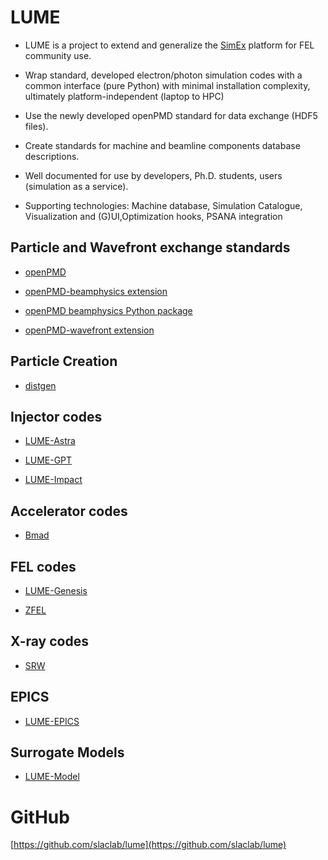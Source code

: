 # LUME


- LUME is a project to extend and generalize the [SimEx](https://github.com/eucall-software/simex_platform) platform for FEL community use.

- Wrap standard, developed electron/photon simulation codes with a common interface (pure Python) with minimal installation complexity, ultimately platform-independent (laptop to  HPC)

- Use the newly developed openPMD standard for data exchange (HDF5 files).

- Create standards for machine and beamline components database descriptions. 

- Well documented for use by developers, Ph.D. students, users (simulation as a service).

- Supporting technologies: Machine database, Simulation Catalogue, Visualization and (G)UI,Optimization hooks, PSANA integration




## Particle and Wavefront exchange standards

- [openPMD](https://github.com/openPMD/openPMD-standard)

- [openPMD-beamphysics extension](https://github.com/DavidSagan/openPMD-standard/blob/EXT_BeamPhysics/EXT_BeamPhysics.md)

- [openPMD beamphysics Python package](https://github.com/ChristopherMayes/openPMD-beamphysics)

- [openPMD-wavefront extension](https://github.com/openPMD/openPMD-standard/blob/upcoming-2.0.0/EXT_Wavefront.md)


## Particle Creation

- [distgen](https://github.com/ColwynGulliford/distgen)


## Injector codes

- [LUME-Astra](https://github.com/ChristopherMayes/lume-astra)

- [LUME-GPT](https://github.com/ColwynGulliford/lume-gpt)

- [LUME-Impact](https://github.com/ChristopherMayes/lume-impact)

## Accelerator codes

- [Bmad](https://www.classe.cornell.edu/bmad/)

## FEL codes

- [LUME-Genesis](https://github.com/slaclab/lume-genesis)

- [ZFEL](https://github.com/slaclab/zfel)

## X-ray codes

- [SRW](https://github.com/ochubar/SRW)


## EPICS

- [LUME-EPICS](https://github.com/slaclab/lume-epics)

## Surrogate Models
- [LUME-Model](https://github.com/slaclab/lume-model)




# GitHub

[https://github.com/slaclab/lume](https://github.com/slaclab/lume)

